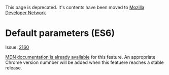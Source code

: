 This page is deprecated. It's contents have been moved to [Mozilla Developer Network](https://developer.mozilla.org/en-US/)

# Default parameters (ES6)

Issue: [2160](https://bugs.chromium.org/p/v8/issues/detail?id=2160)

[MDN documentation is already available]() for this feature. An appropriate Chrome version numnber will be added when this featuere reaches a stable release.